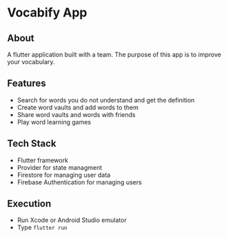 # Vocabify App

## About
A flutter application built with a team. The purpose of this app is to improve your vocabulary.

## Features
- Search for words you do not understand and get the definition
- Create word vaults and add words to them
- Share word vaults and words with friends
- Play word learning games

## Tech Stack
- Flutter framework
- Provider for state managment
- Firestore for managing user data
- Firebase Authentication for managing users

## Execution
- Run Xcode or Android Studio emulator
- Type ```flutter run```
